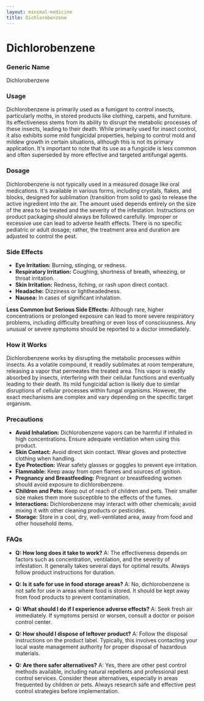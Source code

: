 ```yaml
---
layout: minimal-medicine
title: Dichlorobenzene
---
```


# Dichlorobenzene
### Generic Name
Dichlorobenzene

### Usage
Dichlorobenzene is primarily used as a fumigant to control insects, particularly moths, in stored products like clothing, carpets, and furniture.  Its effectiveness stems from its ability to disrupt the metabolic processes of these insects, leading to their death.  While primarily used for insect control, it also exhibits some mild fungicidal properties, helping to control mold and mildew growth in certain situations, although this is not its primary application.  It's important to note that its use as a fungicide is less common and often superseded by more effective and targeted antifungal agents.

### Dosage
Dichlorobenzene is not typically used in a measured dosage like oral medications.  It's available in various forms, including crystals, flakes, and blocks, designed for sublimation (transition from solid to gas) to release the active ingredient into the air. The amount used depends entirely on the size of the area to be treated and the severity of the infestation. Instructions on product packaging should always be followed carefully.  Improper or excessive use can lead to adverse health effects. There is no specific pediatric or adult dosage; rather, the treatment area and duration are adjusted to control the pest.

### Side Effects
* **Eye Irritation:** Burning, stinging, or redness.
* **Respiratory Irritation:** Coughing, shortness of breath, wheezing, or throat irritation.
* **Skin Irritation:**  Redness, itching, or rash upon direct contact.
* **Headache:** Dizziness or lightheadedness.
* **Nausea:** In cases of significant inhalation.


**Less Common but Serious Side Effects:**  Although rare, higher concentrations or prolonged exposure can lead to more severe respiratory problems, including difficulty breathing or even loss of consciousness.  Any unusual or severe symptoms should be reported to a doctor immediately.

### How it Works
Dichlorobenzene works by disrupting the metabolic processes within insects.  As a volatile compound, it readily sublimates at room temperature, releasing a vapor that permeates the treated area.  This vapor is readily absorbed by insects, interfering with their cellular functions and eventually leading to their death.  Its mild fungicidal action is likely due to similar disruptions of cellular processes within fungal organisms.  However, the exact mechanisms are complex and vary depending on the specific target organism.

### Precautions
* **Avoid Inhalation:**  Dichlorobenzene vapors can be harmful if inhaled in high concentrations. Ensure adequate ventilation when using this product.
* **Skin Contact:** Avoid direct skin contact. Wear gloves and protective clothing when handling.
* **Eye Protection:** Wear safety glasses or goggles to prevent eye irritation.
* **Flammable:** Keep away from open flames and sources of ignition.
* **Pregnancy and Breastfeeding:** Pregnant or breastfeeding women should avoid exposure to dichlorobenzene.
* **Children and Pets:** Keep out of reach of children and pets.  Their smaller size makes them more susceptible to the effects of the fumes.
* **Interactions:** Dichlorobenzene may interact with other chemicals; avoid mixing it with other cleaning products or pesticides.
* **Storage:** Store in a cool, dry, well-ventilated area, away from food and other household items.


### FAQs

* **Q: How long does it take to work?** A: The effectiveness depends on factors such as concentration, ventilation, and the severity of infestation.  It generally takes several days for optimal results.  Always follow product instructions for duration.

* **Q: Is it safe for use in food storage areas?** A: No, dichlorobenzene is not safe for use in areas where food is stored.  It should be kept away from food products to prevent contamination.

* **Q: What should I do if I experience adverse effects?** A: Seek fresh air immediately. If symptoms persist or worsen, consult a doctor or poison control center.

* **Q: How should I dispose of leftover product?** A: Follow the disposal instructions on the product label. Typically, this involves contacting your local waste management authority for proper disposal of hazardous materials.

* **Q:  Are there safer alternatives?** A: Yes, there are other pest control methods available, including natural repellents and professional pest control services.  Consider these alternatives, especially in areas frequented by children or pets.  Always research safe and effective pest control strategies before implementation.
